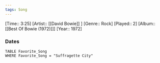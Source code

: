 ```yaml
---
tags: Song  
---
```

[Time:: 3:25]
[Artist:: [[David Bowie]] ]
[Genre:: Rock]
[Played:: 2]
[Album:: [[Best Of Bowie (1972)]]]
[Year:: 1972]
### Dates
````dataview
TABLE Favorite_Song
WHERE Favorite_Song = "Suffragette City"
````